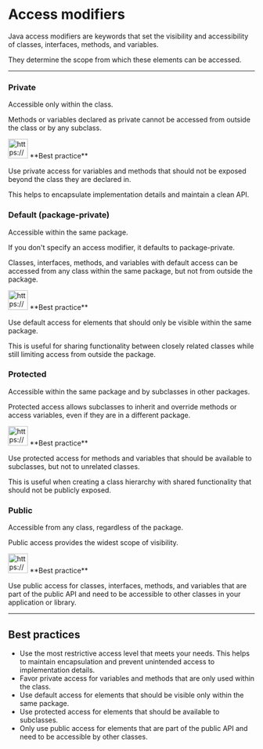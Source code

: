 # Access modifiers

Java access modifiers are keywords that set the visibility and accessibility of classes, interfaces, methods, and variables.

They determine the scope from which these elements can be accessed. 

---

### Private

Accessible only within the class.

Methods or variables declared as private cannot be accessed from outside the class or by any subclass.

<aside>
<img src="https://www.notion.so/icons/skull_purple.svg" alt="https://www.notion.so/icons/skull_purple.svg" width="40px" /> **Best practice**

Use private access for variables and methods that should not be exposed beyond the class they are declared in.

This helps to encapsulate implementation details and maintain a clean API.

</aside>

### Default (package-private)

Accessible within the same package.

If you don't specify an access modifier, it defaults to package-private.

Classes, interfaces, methods, and variables with default access can be accessed from any class within the same package, but not from outside the package.

<aside>
<img src="https://www.notion.so/icons/skull_purple.svg" alt="https://www.notion.so/icons/skull_purple.svg" width="40px" /> **Best practice**

Use default access for elements that should only be visible within the same package.

This is useful for sharing functionality between closely related classes while still limiting access from outside the package.

</aside>

### Protected

Accessible within the same package and by subclasses in other packages.

Protected access allows subclasses to inherit and override methods or access variables, even if they are in a different package.

<aside>
<img src="https://www.notion.so/icons/skull_purple.svg" alt="https://www.notion.so/icons/skull_purple.svg" width="40px" /> **Best practice**

Use protected access for methods and variables that should be available to subclasses, but not to unrelated classes.

This is useful when creating a class hierarchy with shared functionality that should not be publicly exposed.

</aside>

### Public

Accessible from any class, regardless of the package.

Public access provides the widest scope of visibility.

<aside>
<img src="https://www.notion.so/icons/skull_purple.svg" alt="https://www.notion.so/icons/skull_purple.svg" width="40px" /> **Best practice**

Use public access for classes, interfaces, methods, and variables that are part of the public API and need to be accessible to other classes in your application or library.

</aside>

---

## Best practices

- Use the most restrictive access level that meets your needs.
This helps to maintain encapsulation and prevent unintended access to implementation details.
- Favor private access for variables and methods that are only used within the class.
- Use default access for elements that should be visible only within the same package.
- Use protected access for elements that should be available to subclasses.
- Only use public access for elements that are part of the public API and need to be accessible by other classes.
